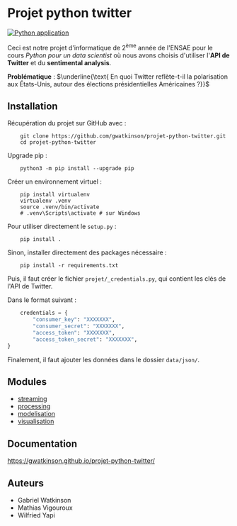 # Projet python twitter

[![Python application](https://github.com/gwatkinson/projet-python-twitter/actions/workflows/python-app.yml/badge.svg?branch=master)](https://github.com/gwatkinson/projet-python-twitter/actions/workflows/python-app.yml)

Ceci est notre projet d'informatique de 2<sup>ème</sup> année de l'ENSAE pour le cours *Python pour un data scientist* où nous avons choisis d'utiliser l'**API de Twitter** et du **sentimental analysis**.

**Problématique** : $\underline{​​\text{​​ En quoi Twitter reflète-t-il la polarisation aux États-Unis, autour des élections présidentielles Américaines ?}​​}​​$

## Installation

Récupération du projet sur GitHub avec :

        git clone https://github.com/gwatkinson/projet-python-twitter.git
        cd projet-python-twitter

Upgrade pip :

        python3 -m pip install --upgrade pip

Créer un environnement virtuel :

        pip install virtualenv
        virtualenv .venv
        source .venv/bin/activate
        # .venv\Scripts\activate # sur Windows

Pour utiliser directement le `setup.py` :

        pip install .

Sinon, installer directement des packages nécessaire :

        pip install -r requirements.txt

Puis, il faut créer le fichier `projet/_credentials.py`, qui contient les clés de l'API de Twitter.

Dans le format suivant :

```python
    credentials = {
        "consumer_key": "XXXXXXX",
        "consumer_secret": "XXXXXXX",
        "access_token": "XXXXXXX",
        "access_token_secret": "XXXXXXX",
}
```

Finalement, il faut ajouter les données dans le dossier `data/json/`.

## Modules

* <a href="https://gwatkinson.github.io/projet-python-twitter/projet/streaming.html" target="_blank">streaming</a>
* <a href="https://gwatkinson.github.io/projet-python-twitter/projet/processing.html" target="_blank">processing</a>
* <a href="https://gwatkinson.github.io/projet-python-twitter/projet/modelisation.html" target="_blank">modelisation</a>
* <a href="https://gwatkinson.github.io/projet-python-twitter/projet/visualisation.html" target="_blank">visualisation</a>

## Documentation

<a href="https://gwatkinson.github.io/projet-python-twitter/" target="_blank">https://gwatkinson.github.io/projet-python-twitter/</a>

## Auteurs

* Gabriel Watkinson
* Mathias Vigouroux
* Wilfried Yapi
